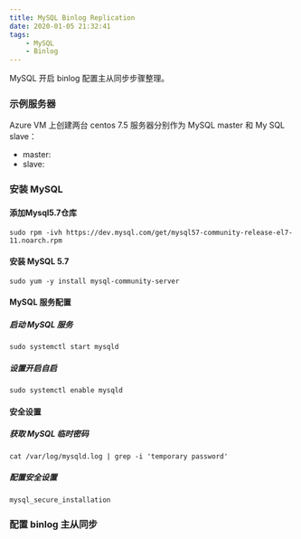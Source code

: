 ```yaml
---
title: MySQL Binlog Replication
date: 2020-01-05 21:32:41
tags: 
	- MySQL 
	- Binlog
---
```


MySQL 开启 binlog 配置主从同步步骤整理。


### 示例服务器

Azure VM 上创建两台 centos 7.5 服务器分别作为 MySQL master 和 My SQL slave：

* master: 
* slave:

### 安装 MySQL 

#### 添加Mysql5.7仓库

```
sudo rpm -ivh https://dev.mysql.com/get/mysql57-community-release-el7-11.noarch.rpm
```

#### 安装 MySQL 5.7

```
sudo yum -y install mysql-community-server
```

#### MySQL 服务配置

##### 启动 MySQL 服务

```
sudo systemctl start mysqld
```

##### 设置开启自启

```
sudo systemctl enable mysqld
```

#### 安全设置

##### 获取 MySQL 临时密码

```
cat /var/log/mysqld.log | grep -i 'temporary password'
```

##### 配置安全设置

```
mysql_secure_installation
```

### 配置 binlog 主从同步